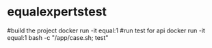 # equalexpertstest
#build the project
docker run -it equal:1
#run test for api
docker run -it equal:1  bash -c "/app/case.sh; test"

